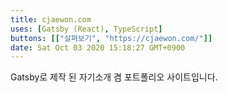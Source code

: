 ```yaml
---
title: cjaewon.com
uses: [Gatsby (React), TypeScript]
buttons: [["살펴보기", "https://cjaewon.com/"]]
date: Sat Oct 03 2020 15:18:27 GMT+0900
---
```


Gatsby로 제작 된 자기소개 겸 포트폴리오 사이트입니다.